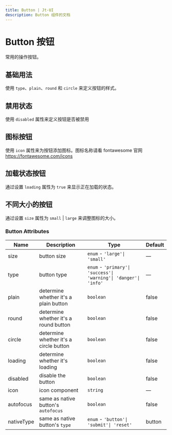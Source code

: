 ```yaml
---
title: Button | Jt-UI
description: Button 组件的文档
---
```


# Button 按钮

常用的操作按钮。

## 基础用法

使用 `type`、`plain`、`round` 和 `circle` 来定义按钮的样式。

<preview path="../demo/Button/Basic.vue" title="基础用法" description="Button 组件的基础用法"></preview>

## 禁用状态

使用 `disabled` 属性来定义按钮是否被禁用
<preview path="../demo/Button/Disabled.vue" title="禁用文本框" description="Button 禁用文本框"></preview>

## 图标按钮

使用 `icon` 属性来为按钮添加图标。图标名称请看 fontawesome 官网 https://fontawesome.com/icons
<preview path="../demo/Button/Icon.vue" title="图标按钮" description="Button 图标按钮"></preview>

## 加载状态按钮

通过设置 `loading` 属性为 `true` 来显示正在加载的状态。
<preview path="../demo/Button/Loading.vue" title="加载按钮" description="Button 加载按钮"></preview>

## 不同大小的按钮

通过设置 `size` 属性为 `small` | `large` 来调整图标的大小。
<preview path="../demo/Button/Size.vue" title="尺寸" description="Button 尺寸"></preview>

### Button Attributes

| Name       | Description                            | Type                                                             | Default |
| ---------- | -------------------------------------- | ---------------------------------------------------------------- | ------- |
| size       | button size                            | `enum` - `'large'\| 'small'`                                     | —       |
| type       | button type                            | `enum` - `'primary'\| 'success'\| 'warning'\| 'danger'\| 'info'` | —       |
| plain      | determine whether it's a plain button  | `boolean`                                                        | false   |
| round      | determine whether it's a round button  | `boolean`                                                        | false   |
| circle     | determine whether it's a circle button | `boolean`                                                        | false   |
| loading    | determine whether it's loading         | `boolean`                                                        | false   |
| disabled   | disable the button                     | `boolean`                                                        | false   |
| icon       | icon component                         | `string`                                                         | —       |
| autofocus  | same as native button's `autofocus`    | `boolean`                                                        | false   |
| nativeType | same as native button's `type`         | `enum` - `'button'\| 'submit'\| 'reset'`                         | button  |
